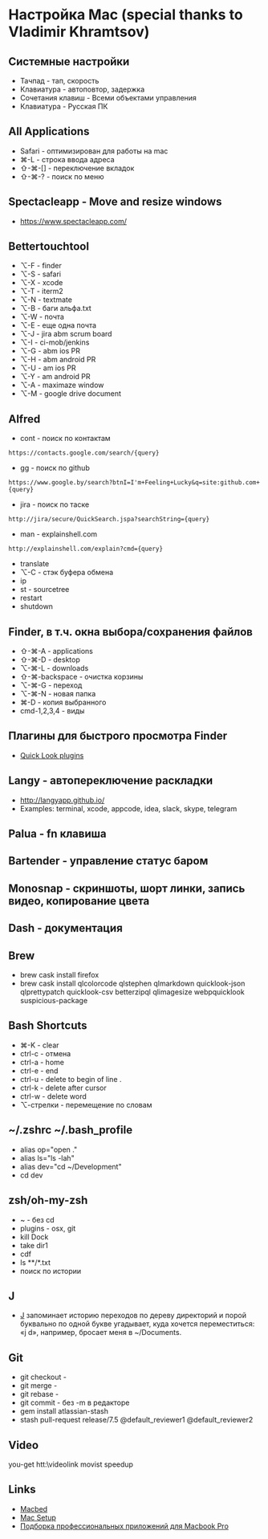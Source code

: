 # Настройка Mac (special thanks to Vladimir Khramtsov)

## Системные настройки
  * Тачпад - тап, скорость
  * Клавиатура - автоповтор, задержка
  * Сочетания клавиш - Всеми объектами управления
  * Клавиатура - Русская ПК

## All Applications
  * Safari - оптимизирован для работы на mac
  * ⌘-L - строка ввода адреса
  * ⇧-⌘-[] - переключение вкладок
  * ⇧-⌘-? - поиск по меню

## Spectacleapp - Move and resize windows
  * https://www.spectacleapp.com/

## Bettertouchtool
  * ⌥-F - finder
  * ⌥-S - safari
  * ⌥-X - xcode
  * ⌥-T - iterm2
  * ⌥-N - textmate
  * ⌥-B - баги альфа.txt
  * ⌥-W - почта
  * ⌥-E - еще одна почта
  * ⌥-J - jira abm scrum board
  * ⌥-I - ci-mob/jenkins
  * ⌥-G - abm ios PR
  * ⌥-H - abm android PR
  * ⌥-U - am ios PR
  * ⌥-Y - am android PR
  * ⌥-A - maximaze window
  * ⌥-M - google drive document

## Alfred
  * cont - поиск по контактам
  ```
  https://contacts.google.com/search/{query}
  ```
  * gg - поиск по github
  ```
  https://www.google.by/search?btnI=I'm+Feeling+Lucky&q=site:github.com+{query}
  ```
  * jira - поиск по таске
  ```
  http://jira/secure/QuickSearch.jspa?searchString={query}
  ```
  * man - explainshell.com
  ```
  http://explainshell.com/explain?cmd={query}
  ```
  * translate
  * ⌥-C - стэк буфера обмена
  * ip
  * st - sourcetree
  * restart
  * shutdown

## Finder, в т.ч. окна выбора/сохранения файлов
  * ⇧-⌘-A - applications
  * ⇧-⌘-D - desktop
  * ⌥-⌘-L - downloads
  * ⇧-⌘-backspace - очистка корзины
  * ⌥-⌘-G - переход
  * ⌥-⌘-N - новая папка
  * ⌘-D - копия выбранного
  * cmd-1,2,3,4 - виды

## Плагины для быстрого просмотра Finder
  * [Quick Look plugins](https://github.com/sindresorhus/quick-look-plugins)

## Langy - автопереключение раскладки
  * http://langyapp.github.io/
  * Examples: terminal, xcode, appcode, idea, slack, skype, telegram

## Palua - fn клавиша
## Bartender - управление статус баром
## Monosnap - скриншоты, шорт линки, запись видео, копирование цвета
## Dash - документация

## Brew
  * brew cask install firefox
  * brew cask install qlcolorcode qlstephen qlmarkdown quicklook-json qlprettypatch quicklook-csv betterzipql qlimagesize webpquicklook suspicious-package

## Bash Shortcuts
  * ⌘-K - clear
  * ctrl-c - отмена
  * ctrl-a - home
  * ctrl-e - end
  * ctrl-u - delete to begin of line .
  * ctrl-k - delete after cursor
  * ctrl-w - delete word
  * ⌥-стрелки - перемещение по словам

## ~/.zshrc ~/.bash_profile
  * alias op="open ."
  * alias ls="ls -lah"
  * alias dev="cd ~/Development"
  * cd dev

## zsh/oh-my-zsh
  * ~ - без cd
  * plugins - osx, git
  * kill Dock
  * take dir1
  * cdf
  * ls **/*.txt
  * поиск по истории

## J
  * [J](https://github.com/wting/autojump) запоминает историю переходов по дереву директорий и порой буквально по одной букве угадывает, куда хочется переместиться: «j d», например, бросает меня в ~/Documents.

## Git
  * git checkout -
  * git merge -
  * git rebase -
  * git commit - без -m в редакторе
  * gem install atlassian-stash
  * stash pull-request release/7.5 @default_reviewer1 @default_reviewer2

## Video
you-get htt:\\videolink
movist speedup

## Links
  * [Macbed](http://www.macbed.com "Macbed")
  * [Mac Setup](http://sourabhbajaj.com/mac-setup/ "Mac Setup")
  * [Подборка профессиональных приложений для Macbook Pro](https://vc.ru/26567-macbook-apps)

